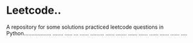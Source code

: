 # Leetcode..
A repository for some solutions practiced leetcode questions in Python.................. ....... ..... ... ...... ......... ...... ....... ...... ...... ...... ...... ...... ....
